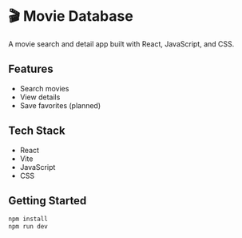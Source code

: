 # 🎬 Movie Database

A movie search and detail app built with React, JavaScript, and CSS.

## Features
- Search movies
- View details
- Save favorites (planned)

## Tech Stack
- React
- Vite
- JavaScript
- CSS

## Getting Started
```bash
npm install
npm run dev
